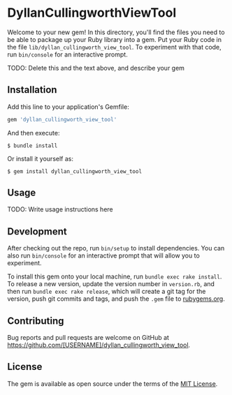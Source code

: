 # DyllanCullingworthViewTool

Welcome to your new gem! In this directory, you'll find the files you need to be able to package up your Ruby library into a gem. Put your Ruby code in the file `lib/dyllan_cullingworth_view_tool`. To experiment with that code, run `bin/console` for an interactive prompt.

TODO: Delete this and the text above, and describe your gem

## Installation

Add this line to your application's Gemfile:

```ruby
gem 'dyllan_cullingworth_view_tool'
```

And then execute:

    $ bundle install

Or install it yourself as:

    $ gem install dyllan_cullingworth_view_tool

## Usage

TODO: Write usage instructions here

## Development

After checking out the repo, run `bin/setup` to install dependencies. You can also run `bin/console` for an interactive prompt that will allow you to experiment.

To install this gem onto your local machine, run `bundle exec rake install`. To release a new version, update the version number in `version.rb`, and then run `bundle exec rake release`, which will create a git tag for the version, push git commits and tags, and push the `.gem` file to [rubygems.org](https://rubygems.org).

## Contributing

Bug reports and pull requests are welcome on GitHub at https://github.com/[USERNAME]/dyllan_cullingworth_view_tool.


## License

The gem is available as open source under the terms of the [MIT License](https://opensource.org/licenses/MIT).
